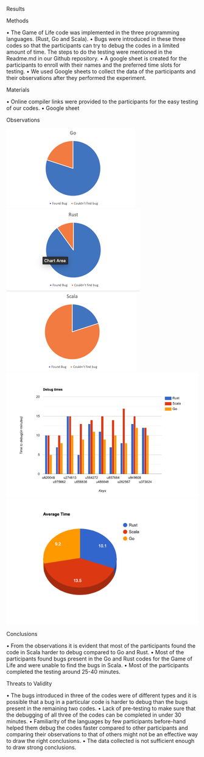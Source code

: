 Results

Methods

•	The Game of Life code was implemented in the three programming languages. (Rust, Go and Scala). 
•	Bugs were introduced in these three codes so that the participants can try to debug the codes in a limited amount of time. The steps to do the testing were mentioned in the Readme.md in our Github repository.
•	A google sheet is created for the participants to enroll with their names and the preferred time slots for testing.
•	We used Google sheets to collect the data of the participants and their observations after they performed the experiment.

Materials

•	Online compiler links were provided to the participants for the easy testing of our codes.
•	Google sheet 


Observations

![alt text](https://github.com/jayeshjakkani/seng20_21_HW2/blob/master/images/go.png)
![alt text](https://github.com/jayeshjakkani/seng20_21_HW2/blob/master/images/rust.png)
![alt text](https://github.com/jayeshjakkani/seng20_21_HW2/blob/master/images/scala.png)
![alt text](https://github.com/jayeshjakkani/seng20_21_HW2/blob/master/images/bar-graph%20(1).png)
![alt text](https://github.com/jayeshjakkani/seng20_21_HW2/blob/master/images/pie-chart.png)


Conclusions

•	From the observations it is evident that most of the participants found the code in Scala harder to debug compared to Go and Rust.
•	Most of the participants found bugs present in the Go and Rust codes for the Game of Life and were unable to find the bugs in Scala.
•	Most of the participants completed the testing around 25-40 minutes.

Threats to Validity 	

•	The bugs introduced in three of the codes were of different types and it is possible that a bug in a particular code is harder to debug than the bugs present in the remaining two codes. 
•	Lack of pre-testing to make sure that the debugging of all three of the codes can be completed in under 30 minutes.
•	Familiarity of the languages by few participants before-hand helped them debug the codes faster compared to other participants and comparing their observations to that of others might not be an effective way to draw the right conclusions.
• The data collected is not sufficient enough to draw strong conclusions.




